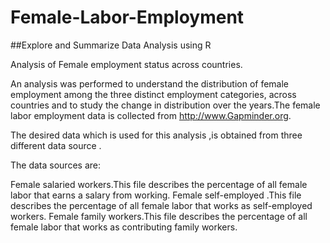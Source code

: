 # Female-Labor-Employment

##Explore and Summarize Data Analysis using R

Analysis of Female employment status across countries.

An analysis was performed to understand the distribution of female employment among the three distinct employment categories, across countries and to study the change in distribution over the years.The female labor employment data is collected from http://www.Gapminder.org.

The desired data which is used for this analysis ,is obtained from three different data source .

The  data sources  are:

Female salaried workers.This file describes the percentage of all female labor that earns a salary from working.
Female self-employed .This file describes the percentage of all female labor that works as self-employed workers.
Female family workers.This file describes the percentage of all female labor that works as contributing family workers.
